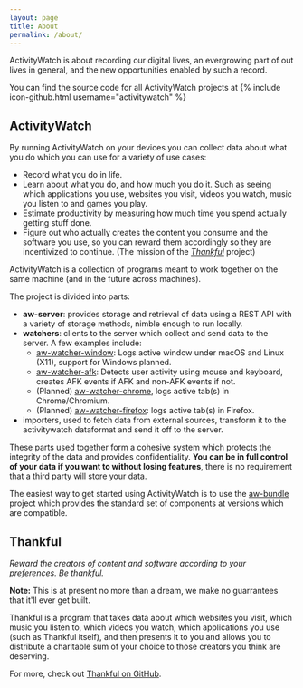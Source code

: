 ```yaml
---
layout: page
title: About
permalink: /about/
---
```


ActivityWatch is about recording our digital lives, an evergrowing part of out lives in general, and the new opportunities enabled by such a record.

You can find the source code for all ActivityWatch projects at
{% include icon-github.html username="activitywatch" %}


## ActivityWatch

By running ActivityWatch on your devices you can collect data about what you do which you can use for a variety of use cases:

 - Record what you do in life.
 - Learn about what you do, and how much you do it. Such as seeing which applications you use, websites you visit, videos you watch, music you listen to and games you play.
 - Estimate productivity by measuring how much time you spend actually getting stuff done.
 - Figure out who actually creates the content you consume and the software you use, so you can reward them accordingly so they are incentivized to continue. (The mission of the [*Thankful*](#thankful) project)

ActivityWatch is a collection of programs meant to work together on the same machine (and in the future across machines).

The project is divided into parts:

 - **aw-server**: provides storage and retrieval of data using a REST API with a variety of storage methods, nimble enough to run locally.
 - **watchers**: clients to the server which collect and send data to the server.
   A few examples include:
   - [aw-watcher-window](https://github.com/ActivityWatch/aw-watcher-window): Logs active window under macOS and Linux (X11), support for Windows planned. 
   - [aw-watcher-afk](https://github.com/ActivityWatch/aw-watcher-afk): Detects user activity using mouse and keyboard, creates AFK events if AFK and non-AFK events if not.
   - (Planned) [aw-watcher-chrome](https://github.com/ActivityWatch/aw-watcher-chrome), logs active tab(s) in Chrome/Chromium.
   - (Planned) [aw-watcher-firefox](https://github.com/ActivityWatch/aw-watcher-firefox): logs active tab(s) in Firefox.
 - importers, used to fetch data from external sources, transform it to the activitywatch dataformat and send it off to the server.

These parts used together form a cohesive system which protects the integrity of the data and provides confidentiality.
**You can be in full control of your data if you want to without losing features**, there is no requirement that a third party will store your data.

The easiest way to get started using ActivityWatch is to use the [aw-bundle](https://github.com/ActivityWatch/aw-bundle) project which provides the standard set of components at versions which are compatible.


## Thankful

*Reward the creators of content and software according to your preferences. Be thankful.*

**Note:** This is at present no more than a dream, we make no guarrantees that it'll ever get built.

Thankful is a program that takes data about which websites you visit, which music you listen to, which videos you watch,
which applications you use (such as Thankful itself), and then presents it to you and allows you to distribute a charitable
sum of your choice to those creators you think are deserving.

For more, check out [Thankful on GitHub](https://github.com/ActivityWatch/thankful).
